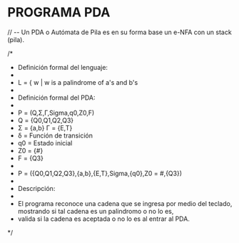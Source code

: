 # PROGRAMA PDA 

// --  Un PDA o Autómata de Pila es en su forma base un e-NFA con un stack (pila).
 
/*
 
 * Definición formal del lenguaje:
 *
 *   L = { w | w is a palindrome of a's and b's
 *
 * Definición formal del PDA:
 * 
 *   P = (Q,Σ,Γ,Sigma,q0,Z0,F) 
 *   Q = {Q0,Q1,Q2,Q3} 
 *   Σ = {a,b} Γ = {E,T} 
 *   δ = Función de transición 
 *   q0 = Estado inicial
 *   Z0 = {#} 
 *   F = {Q3}
 * 
 *   P = ({Q0,Q1,Q2,Q3},{a,b},{E,T},Sigma,{q0},Z0 = #,{Q3})
 * 
 * Descripción:
 * 
 *   El programa reconoce una cadena que se ingresa por medio del teclado, mostrando si tal cadena es un palindromo o no lo es, 
 *   valida si la cadena es aceptada o no lo es al entrar al PDA. 
 
*/
